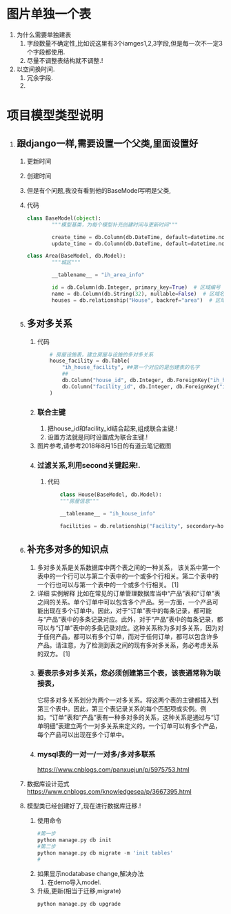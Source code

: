 # 图片单独一个表

1. 为什么需要单独建表
    1. 字段数量不确定性,比如说这里有3个iamges1,2,3字段,但是每一次不一定3个字段都使用.
    2. 尽量不调整表结构就不调整.!
2. 以空间换时间.
    1. 冗余字段.
    2. 

# 项目模型类型说明
1. ## 跟django一样,需要设置一个父类,里面设置好
    1. 更新时间
    2. 创建时间
    3. 但是有个问题,我没有看到他的BaseModel写明是父类,
    4. 代码
        ```python
        class BaseModel(object):
                """模型基类，为每个模型补充创建时间与更新时间"""

                create_time = db.Column(db.DateTime, default=datetime.now)  # 记录的创建时间
                update_time = db.Column(db.DateTime, default=datetime.now, onupdate=datetime.now)  # 记录的更新时间

        class Area(BaseModel, db.Model):
                """城区"""

                __tablename__ = "ih_area_info"

                id = db.Column(db.Integer, primary_key=True)  # 区域编号
                name = db.Column(db.String(32), nullable=False)  # 区域名字
                houses = db.relationship("House", backref="area")  # 区域的房屋
        ```
    5. ## 多对多关系
        1. 代码
            ```python
                # 房屋设施表，建立房屋与设施的多对多关系
                house_facility = db.Table(
                    "ih_house_facility", ##第一个对应的是创建表的名字
                    ##
                    db.Column("house_id", db.Integer, db.ForeignKey("ih_house_info.id"), primary_key=True),  # 房屋编号
                    db.Column("facility_id", db.Integer, db.ForeignKey("ih_facility_info.id"), primary_key=True)  # 设施编号
                )
            ```
        2. ### 联合主键
            1. 把house_id和facility_id结合起来,组成联合主键.!
            2. 设置方法就是同时设置成为联合主键.!
        3. 图片参考,请参考2018年8月15日的有道云笔记截图
        4. ### 过滤关系,利用second关键起来!.
            1. 代码
                ```python
                    class House(BaseModel, db.Model):
                    """房屋信息"""

                    __tablename__ = "ih_house_info" 

                    facilities = db.relationship("Facility", secondary=house_facility)  # 房屋的设施

                ```
    6. ## 补充多对多的知识点
        1. 多对多关系是关系数据库中两个表之间的一种关系， 该关系中第一个表中的一个行可以与第二个表中的一个或多个行相关。第二个表中的一个行也可以与第一个表中的一个或多个行相关。 [1] 
        2. 详细
            实例解释
            比如在常见的订单管理数据库当中“产品”表和“订单”表之间的关系。单个订单中可以包含多个产品。另一方面，一个产品可能出现在多个订单中。因此，对于“订单”表中的每条记录，都可能与“产品”表中的多条记录对应。此外，对于“产品”表中的每条记录，都可以与“订单”表中的多条记录对应。这种关系称为多对多关系，因为对于任何产品，都可以有多个订单，而对于任何订单，都可以包含许多产品。请注意，为了检测到表之间的现有多对多关系，务必考虑关系的双方。 [1] 
        3. ### 要表示多对多关系，您必须创建第三个表，该表通常称为联接表，
            它将多对多关系划分为两个一对多关系。将这两个表的主键都插入到第三个表中。因此，第三个表记录关系的每个匹配项或实例。例如，“订单”表和“产品”表有一种多对多的关系，这种关系是通过与“订单明细”表建立两个一对多关系来定义的。一个订单可以有多个产品，每个产品可以出现在多个订单中。
        4. ### mysql表的一对一/一对多/多对多联系
            https://www.cnblogs.com/panxuejun/p/5975753.html
    7. 数据库设计范式
        https://www.cnblogs.com/knowledgesea/p/3667395.html

    8. 模型类已经创建好了,现在进行数据库迁移.!
        1. 使用命令
            ```python
            #第一步
            python manage.py db init
            #第二步
            python manage.py db migrate -m 'init tables'
            #

            ```
        2. 如果显示nodatabase change,解决办法
            1. 在demo导入model.
        3. 升级,更新(相当于迁移,migrate)
            ```python
            python manage.py db upgrade
            ```
    